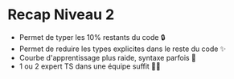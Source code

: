 # Recap Niveau 2

- Permet de typer les 10% restants du code 🔒
- Permet de reduire les types explicites dans le reste du code ✨
- Courbe d'apprentissage plus raide, syntaxe parfois 🤯
- 1 ou 2 expert TS dans une équipe suffit 🧙‍♂️
